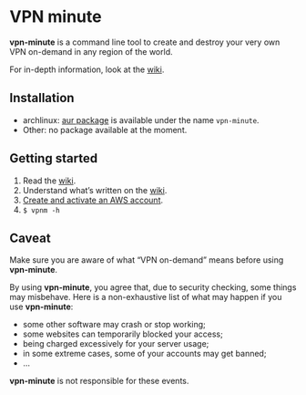 # VPN minute

**vpn-minute** is a command line tool to create and destroy your very own VPN on-demand in any region of the world.

For in-depth information, look at the [wiki](https://gitlab.com/gui-don/vpn-minute/-/wikis/home).

## Installation

- archlinux: [aur package](https://aur.archlinux.org/packages/vpn-minute) is available under the name `vpn-minute`.
- Other: no package available at the moment.

## Getting started

1. Read the [wiki](https://gitlab.com/gui-don/vpn-minute/-/wikis/home).
2. Understand what’s written on the [wiki](https://gitlab.com/gui-don/vpn-minute/-/wikis/home).
3. [Create and activate an AWS account](https://aws.amazon.com/premiumsupport/knowledge-center/create-and-activate-aws-account/).
4. `$ vpnm -h`

## Caveat

Make sure you are aware of what “VPN on-demand” means before using **vpn-minute**.

By using **vpn-minute**, you agree that, due to security checking, some things may misbehave.
Here is a non-exhaustive list of what may happen if you use **vpn-minute**:

- some other software may crash or stop working;
- some websites can temporarily blocked your access;
- being charged excessively for your server usage;
- in some extreme cases, some of your accounts may get banned;
- …

**vpn-minute** is not responsible for these events.
